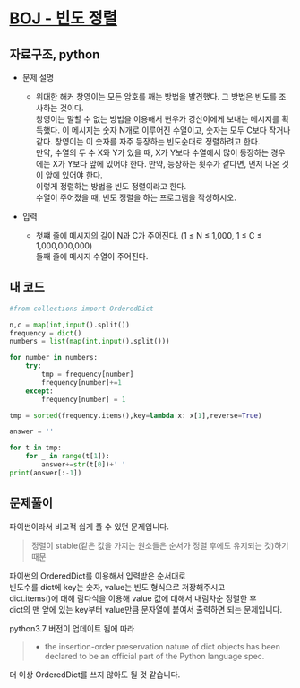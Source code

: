 [BOJ - 빈도 정렬](https://www.acmicpc.net/problem/2910)
===

자료구조, python
---

* 문제 설명
  - 위대한 해커 창영이는 모든 암호를 깨는 방법을 발견했다. 그 방법은 빈도를 조사하는 것이다.  
  창영이는 말할 수 없는 방법을 이용해서 현우가 강산이에게 보내는 메시지를 획득했다. 이 메시지는 숫자 N개로 이루어진 수열이고, 숫자는 모두 C보다 작거나 같다. 창영이는 이 숫자를 자주 등장하는 빈도순대로 정렬하려고 한다.  
  만약, 수열의 두 수 X와 Y가 있을 때, X가 Y보다 수열에서 많이 등장하는 경우에는 X가 Y보다 앞에 있어야 한다. 만약, 등장하는 횟수가 같다면, 먼저 나온 것이 앞에 있어야 한다.  
  이렇게 정렬하는 방법을 빈도 정렬이라고 한다.  
  수열이 주어졌을 때, 빈도 정렬을 하는 프로그램을 작성하시오.

   

* 입력  
  - 첫쨰 줄에 메시지의 길이 N과 C가 주어진다. (1 ≤ N ≤ 1,000, 1 ≤ C ≤ 1,000,000,000)  
  둘째 줄에 메시지 수열이 주어진다.

  
  
## 내 코드  

```python
#from collections import OrderedDict

n,c = map(int,input().split())
frequency = dict()
numbers = list(map(int,input().split()))

for number in numbers:
    try:
        tmp = frequency[number]
        frequency[number]+=1
    except:
        frequency[number] = 1

tmp = sorted(frequency.items(),key=lambda x: x[1],reverse=True)

answer = ''

for t in tmp:
    for _ in range(t[1]):
        answer+=str(t[0])+' '
print(answer[:-1])
 ```  

 
## 문제풀이  
 
파이썬이라서 비교적 쉽게 풀 수 있던 문제입니다.  
> 정렬이 stable(같은 값을 가지는 원소들은 순서가 정렬 후에도 유지되는 것)하기 때문  

파이썬의 OrderedDict를 이용해서 입력받은 순서대로  
빈도수를 dict에 key는 숫자, value는 빈도 형식으로 저장해주시고  
dict.items()에 대해 람다식을 이용해 value 값에 대해서 내림차순 정렬한 후  
dict의 맨 앞에 있는 key부터 value만큼 문자열에 붙여서 출력하면 되는 문제입니다.
  
python3.7 버전이 업데이트 됨에 따라
> * the insertion-order preservation nature of dict objects has been declared to be an official part of the Python language spec.  

더 이상 OrderedDict를 쓰지 않아도 될 것 같습니다.
